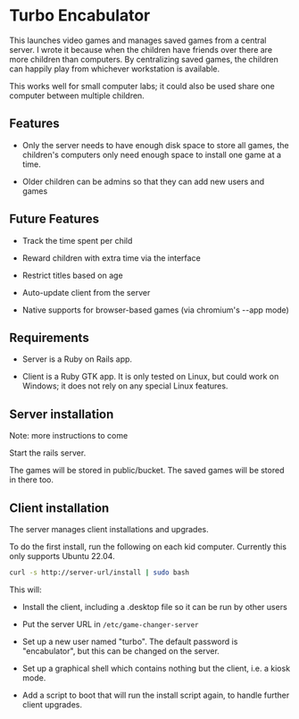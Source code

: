 Turbo Encabulator
=====

This launches video games and manages saved games from a central server.  I
wrote it because when the children have friends over there are more children
than computers.  By centralizing saved games, the children can happily play from
whichever workstation is available.

This works well for small computer labs; it could also be used share one
computer between multiple children.

Features
----

* Only the server needs to have enough disk space to store all games, the
  children's computers only need enough space to install one game at a time.

* Older children can be admins so that they can add new users and games

Future Features
-----

* Track the time spent per child

* Reward children with extra time via the interface

* Restrict titles based on age

* Auto-update client from the server

* Native supports for browser-based games (via chromium's --app mode)

Requirements
----

* Server is a Ruby on Rails app.

* Client is a Ruby GTK app.  It is only tested on Linux, but could work on
  Windows; it does not rely on any special Linux features.

Server installation
-----

Note: more instructions to come

Start the rails server.

The games will be stored in public/bucket.  The saved games will be stored in
there too.

Client installation
-----

The server manages client installations and upgrades.

To do the first install, run the following on each kid computer.  Currently this
only supports Ubuntu 22.04.

```bash
curl -s http://server-url/install | sudo bash
```

This will:

* Install the client, including a .desktop file so it can be run by other users

* Put the server URL in `/etc/game-changer-server`

* Set up a new user named "turbo".  The default password is "encabulator", but
  this can be changed on the server.

* Set up a graphical shell which contains nothing but the client, i.e. a kiosk mode.

* Add a script to boot that will run the install script again, to
handle further client upgrades.
